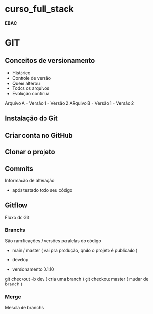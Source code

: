 # curso_full_stack
#### EBAC

# GIT
## Conceitos de versionamento
- Histórico
- Controle de versão
- Quem alterou
- Todos os arquivos
- Evolução contínua

Arquivo A - Versão 1 - Versão 2
ARquivo B - Versão 1 - Versão 2

## Instalação do Git

## Criar conta no GitHub

## Clonar o projeto

## Commits
Informação de alteração
- após testado todo seu código

## Gitflow
Fluxo do Git

### Branchs
São ramificações / versões paralelas do código

- main / master ( vai pra produção, qndo o projeto é publicado )
- develop 

- versionamento 0.1.10

git checkout -b dev ( cria uma branch )
git checkout master ( mudar de branch )

### Merge
Mescla de branchs